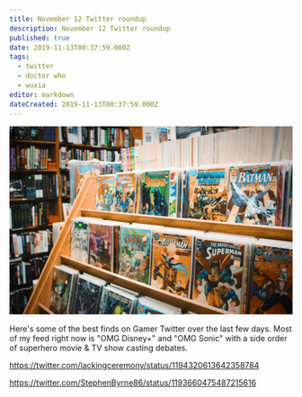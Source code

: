 ```yaml
---
title: November 12 Twitter roundup
description: November 12 Twitter roundup
published: true
date: 2019-11-13T00:37:59.000Z
tags:
  - twitter
  - doctor who
  - wuxia
editor: markdown
dateCreated: 2019-11-13T00:37:59.000Z
---
```


![Featured Image](november-12-twitter-roundup.jpg)

Here's some of the best finds on Gamer Twitter over the last few days. Most of my feed right now is "OMG Disney+" and "OMG Sonic" with a side order of superhero movie & TV show casting debates.

https://twitter.com/lackingceremony/status/1194320613642358784

https://twitter.com/StephenByrne86/status/1193660475487215616




    